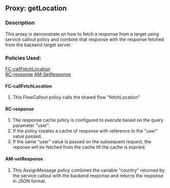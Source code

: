 ## Proxy: getLocation

### Description 
This proxy is demonstrate on how to fetch a response from a target using service callout policy and combine that response with the response fetched from the backend target server.

### Policies Used:  
[FC-callFetchLocation](#FC-callFetchLocation)  
[RC-response](#RC-response)
[AM-SetResponse](#AM-SetResponse)  



#### FC-callFetchLocation 
1) This FlowCallout policy calls the shared flow "fetchLocation"  
  

#### RC-response
1) The response cache policy is configured to execute based on the query parameter "user".   
2) If the policy creates a cache of response with reference to the "user" value passed.  
3) If the same "user" value is passed on the subsequent request, the reponse will be fetched from the cache till the cache is expried.


#### AM-setResponse  
1) This AssignMessage policy combines the variable "country" returned by the service callout with the backend response and returns the response in JSON format.   
